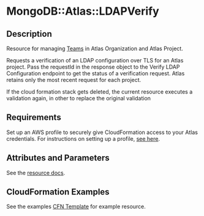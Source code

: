 # MongoDB::Atlas::LDAPVerify

## Description
Resource for managing [Teams](https://www.mongodb.com/docs/api/doc/atlas-admin-api-v2/group/endpoint-ldap-configuration)
in Atlas Organization and Atlas Project.

Requests a verification of an LDAP configuration over TLS for an Atlas project.
Pass the requestId in the response object to the Verify LDAP Configuration endpoint to get the status of a verification request. Atlas retains only the most recent request for each project.

If the cloud formation stack gets deleted, the current resource executes a validation again, in other to replace the original validation

## Requirements

Set up an AWS profile to securely give CloudFormation access to your Atlas credentials.
For instructions on setting up a profile, [see here](/README.md#mongodb-atlas-api-keys-credential-management).

## Attributes and Parameters

See the [resource docs](./docs/README.md).

## CloudFormation Examples

See the examples [CFN Template](/examples/ldap-verify/ldap-verify.json) for example resource.

